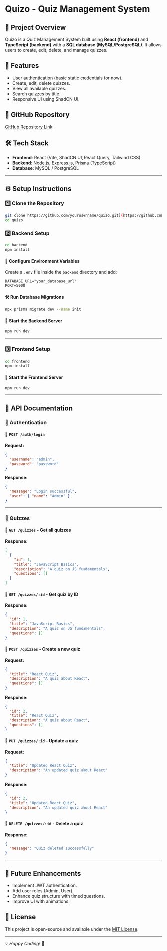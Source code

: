 # Quizo - Quiz Management System

## 📌 Project Overview
Quizo is a Quiz Management System built using **React (frontend)** and **TypeScript (backend)** with a **SQL database (MySQL/PostgreSQL)**. It allows users to create, edit, delete, and manage quizzes.

## 🚀 Features
- User authentication (basic static credentials for now).
- Create, edit, delete quizzes.
- View all available quizzes.
- Search quizzes by title.
- Responsive UI using ShadCN UI.

## 🔗 GitHub Repository
[GitHub Repository Link](https://github.com/yourusername/quizo)

## 🛠️ Tech Stack
- **Frontend**: React (Vite, ShadCN UI, React Query, Tailwind CSS)
- **Backend**: Node.js, Express.js, Prisma (TypeScript)
- **Database**: MySQL / PostgreSQL

---

## ⚙️ Setup Instructions
### 1️⃣ Clone the Repository
```sh
git clone https://github.com/yourusername/quizo.git](https://github.com/Sanjaysharma001/Quizo.git
cd quizo
```

### 2️⃣ Backend Setup
```sh
cd backend
npm install
```

#### 🔧 Configure Environment Variables
Create a `.env` file inside the `backend` directory and add:
```env
DATABASE_URL="your_database_url"
PORT=5000
```

#### 🛠 Run Database Migrations
```sh
npx prisma migrate dev --name init
```

#### 🚀 Start the Backend Server
```sh
npm run dev
```

---

### 3️⃣ Frontend Setup
```sh
cd frontend
npm install
```

#### 🚀 Start the Frontend Server
```sh
npm run dev
```

---

## 📡 API Documentation
### 🔹 **Authentication**
#### 🔹 `POST /auth/login`
**Request:**
```json
{
  "username": "admin",
  "password": "password"
}
```
**Response:**
```json
{
  "message": "Login successful",
  "user": { "name": "Admin" }
}
```

---
### 🔹 **Quizzes**
#### 🔹 `GET /quizzes` - Get all quizzes
**Response:**
```json
[
  {
    "id": 1,
    "title": "JavaScript Basics",
    "description": "A quiz on JS fundamentals",
    "questions": []
  }
]
```

#### 🔹 `GET /quizzes/:id` - Get quiz by ID
**Response:**
```json
{
  "id": 1,
  "title": "JavaScript Basics",
  "description": "A quiz on JS fundamentals",
  "questions": []
}
```

#### 🔹 `POST /quizzes` - Create a new quiz
**Request:**
```json
{
  "title": "React Quiz",
  "description": "A quiz about React",
  "questions": []
}
```
**Response:**
```json
{
  "id": 2,
  "title": "React Quiz",
  "description": "A quiz about React",
  "questions": []
}
```

#### 🔹 `PUT /quizzes/:id` - Update a quiz
**Request:**
```json
{
  "title": "Updated React Quiz",
  "description": "An updated quiz about React"
}
```
**Response:**
```json
{
  "id": 2,
  "title": "Updated React Quiz",
  "description": "An updated quiz about React"
}
```

#### 🔹 `DELETE /quizzes/:id` - Delete a quiz
**Response:**
```json
{
  "message": "Quiz deleted successfully"
}
```

---

## 🎯 Future Enhancements
- Implement JWT authentication.
- Add user roles (Admin, User).
- Enhance quiz structure with timed questions.
- Improve UI with animations.

## 📝 License
This project is open-source and available under the [MIT License](LICENSE).

---

💡 *Happy Coding!* 🚀

